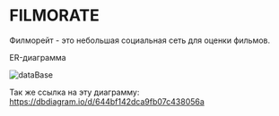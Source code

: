 # FILMORATE
Филморейт - это небольшая социальная сеть для оценки фильмов.


ER-диаграмма

![dataBase](https://user-images.githubusercontent.com/118019984/235207109-55c0b57f-d7dd-4cd0-94df-fa5673391135.png)

Так же ссылка на эту диаграмму: https://dbdiagram.io/d/644bf142dca9fb07c438056a
